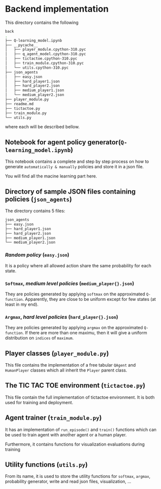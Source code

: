 # **Backend implementation**

This directory contains the following

```bash
back
.
├── Q-learning_model.ipynb
├── __pycache__
│   ├── player_module.cpython-310.pyc
│   ├── q_agent_model.cpython-310.pyc
│   ├── tictactoe.cpython-310.pyc
│   ├── train_module.cpython-310.pyc
│   └── utils.cpython-310.pyc
├── json_agents
│   ├── easy.json
│   ├── hard_player1.json
│   ├── hard_player2.json
│   ├── medium_player1.json
│   └── medium_player2.json
├── player_module.py
├── readme.md
├── tictactoe.py
├── train_module.py
└── utils.py
```

where each will be described bellow.

## **Notebook for agent policy generator**(`Q-learning_model.ipynb`)

This notebook contains a complete and step by step process on how to generate `automatically & manually` policies and store it in a json file.

You will find all the macine learning part here.

## **Directory of sample JSON files containing policies** (`json_agents`)

The directory contains 5 files:

```bash
json_agents
├── easy.json
├── hard_player1.json
├── hard_player2.json
├── medium_player1.json
└── medium_player2.json
```

### *Random policy* (`easy.json`)

It is a policy where all allowed action share the same probability for each state.

### `Softmax`, *medium level policies* (`medium_player{}.json`)

They are policies generated by applying `softmax` on the approximated `Q-function`. Apparently, they are close to be uniform except for few states (at least in my end).

### `Argmax`, *hard level policies* (`hard_player{}.json`)

They are policies generated by applying `argmax` on the approximated `Q-function`. If there are more than one maximu, then it will give a uniform distribution on `indices` of `maximum`.

## **Player classes** (`player_module.py`)

This file contains the implementation of a free tabular `QAgent` and `HumanPlayer` classes which all inherit the `Player` parent class.

## **The TIC TAC TOE environment** (`tictactoe.py`)

This file contain the full implementation of tictactoe environment. It is both used for training and deployment.

## **Agent trainer** (`train_module.py`)

It has an implementation of  `run_episode()` and `train()` functions which can be used to train agent with another agent or a human player.

Furthermore, it contains functions for visualization evaluations during training

## **Utility functions** (`utils.py`)

From its name, it is used to store the utility functions for `softmax`, `argmax`, probability generator, write and read json files, visualization, ...
